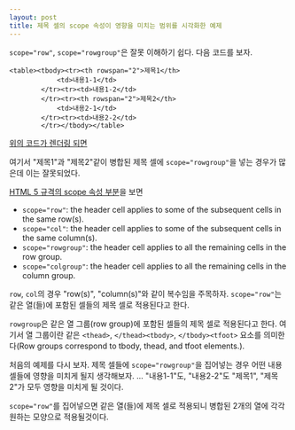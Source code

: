 ```yaml
---
layout: post
title: 제목 셀의 scope 속성이 영향을 미치는 범위를 시각화한 예제
---
```


`scope="row"`, `scope="rowgroup"`은 잘못 이해하기 쉽다. 다음 코드를 보자.

    <table><tbody><tr><th rowspan="2">제목1</th>
                <td>내용1-1</td>
            </tr><tr><td>내용1-2</td>
            </tr><tr><th rowspan="2">제목2</th>
                <td>내용2-1</td>
            </tr><tr><td>내용2-2</td>
            </tr></tbody></table>

[위의 코드가 렌더링 되면](http://codepen.io/mctenshi/pen/fleig)

여기서 "제목1"과 "제목2"같이 병합된 제목 셀에 `scope="rowgroup"`을 넣는 경우가 많은데 이는 잘못되었다.

[HTML 5 규격의 scope 속성 부분](http://www.w3.org/TR/2011/WD-html5-author-20110809/the-th-element.html#attr-th-scope)을 보면

 * `scope="row"`: the header cell applies to some of the subsequent cells in the same row(s).
 * `scope="col"`: the header cell applies to some of the subsequent cells in the same column(s).
 * `scope="rowgroup"`: the header cell applies to all the remaining cells in the row group.
 * `scope="colgroup"`: the header cell applies to all the remaining cells in the column group.

`row`, `col`의 경우 "row(s)", "column(s)"와 같이 복수임을 주목하자. `scope="row"`는 같은 열(들)에 포함된 셀들의 제목 셀로 적용된다고 한다.

`rowgroup`은 같은 열 그룹(row group)에 포함된 셀들의 제목 셀로 적용된다고 한다. 여기서 열 그룹이란 같은 `<thead>`, `</thead><tbody>`, `</tbody><tfoot>` 요소를 의미한다(Row groups correspond to tbody, thead, and tfoot elements.).

처음의 예제를 다시 보자. 제목 셀들에 `scope="rowgroup"`을 집어넣는 경우 어떤 내용 셀들에 영향을 미치게 될지 생각해보자. ... "내용1-1"도, "내용2-2"도 "제목1", "제목2"가 모두 영향을 미치게 될 것이다.

`scope="row"`를 집어넣으면 같은 열(들)에 제목 셀로 적용되니 병합된 2개의 열에 각각 원하는 모양으로 적용될것이다. </tfoot>
